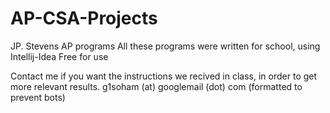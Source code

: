 # AP-CSA-Projects
JP. Stevens AP programs
All these programs were written for school, using Intellij-Idea
Free for use

Contact me if you want the instructions we recived in class, in order to get more relevant results.
g1soham (at) googlemail (dot) com
(formatted to prevent bots)
